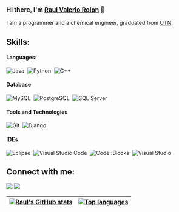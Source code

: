### Hi there, I'm [Raul Valerio Rolon](https://raul-valerio.github.io/porfolio.rvr/) 👋

I am a programmer and a chemical engineer, graduated from [UTN](https://utn.edu.ar/es/).

## Skills:

#### Languages:

![Java](https://img.shields.io/badge/Java-ED8B00?style=for-the-badge&logo=openjdk&logoColor=white)&nbsp;
![Python](https://img.shields.io/badge/Python-3776AB?style=for-the-badge&logo=python&logoColor=white)&nbsp;
![C++](https://img.shields.io/badge/C++-00599C?style=for-the-badge&logo=cplusplus&logoColor=white)&nbsp;


#### Database

![MySQL](https://img.shields.io/badge/MySQL-D3D3D3?style=for-the-badge&logo=mysql&logoColor=black)&nbsp;
![PostgreSQL](https://img.shields.io/badge/PostgreSQL-316192?style=for-the-badge&logo=postgresql&logoColor=white)&nbsp;
![SQL Server](https://img.shields.io/badge/SQL%20Server-CC2927?style=for-the-badge&logo=microsoft-sql-server&logoColor=white)&nbsp;

#### Tools and Technologies

<!-- !![Linux](https://img.shields.io/badge/Linux-FCC624?style=for-the-badge&logo=linux&logoColor=black)&nbsp;-->
![Git](https://img.shields.io/badge/GIT-E44C30?style=for-the-badge&logo=git&logoColor=white)&nbsp;
![Django](https://img.shields.io/badge/Django-092E20?style=for-the-badge&logo=django&logoColor=white)&nbsp;
<!-- ![AWS](https://img.shields.io/badge/Amazon_AWS-232F3E?style=flat&logo=amazon-aws&logoColor=white)&nbsp;
![Google Cloud](https://img.shields.io/badge/Google_Cloud-4285F4?style=flat&logo=google-cloud&logoColor=white)&nbsp; -->



#### IDEs

![Eclipse](https://img.shields.io/badge/Eclipse-FE7A16.svg?style=for-the-badge&logo=Eclipse&logoColor=white)&nbsp;
![Visual Studio Code](https://img.shields.io/badge/Visual%20Studio%20Code-0078d7.svg?style=for-the-badge&logo=visual-studio-code&logoColor=white)&nbsp;
![Code::Blocks](https://img.shields.io/badge/Code%3A%3ABlocks-004B87?style=for-the-badge&logo=codeblocks&logoColor=white)&nbsp;
![Visual Studio](https://img.shields.io/badge/Visual%20Studio-5C2D91?style=for-the-badge&logo=visualstudio&logoColor=white)&nbsp;

## Connect with me:

<p align = "center">

[<img src ="https://img.shields.io/badge/website-%23.svg?&style=for-the-badge&logo=www&logoColor=white%22&color=black">](https://raul-valerio.github.io/porfolio.rvr/)
[<img src="https://img.shields.io/badge/linkedin-%2312100E.svg?&style=for-the-badge&logo=linkedin&logoColor=white&color=black" />](https://www.linkedin.com/in/raulvaleriorolon/)
</p>

| <a href="https://github.com/raul-valerio"><img align="center" src="https://github-readme-stats.vercel.app/api?username=raul-valerio&show_icons=true&include_all_commits=true&theme=buefy&hide_border=true" alt="Raul's GitHub stats" /></a> | <a href="https://github.com/raul-valerio"><img align="center" src="https://github-readme-stats.vercel.app/api/top-langs/?username=raul-valerio&layout=compact&theme=buefy&hide_border=true" alt="Top languages" /></a> |
| ------------- | ---------- |
